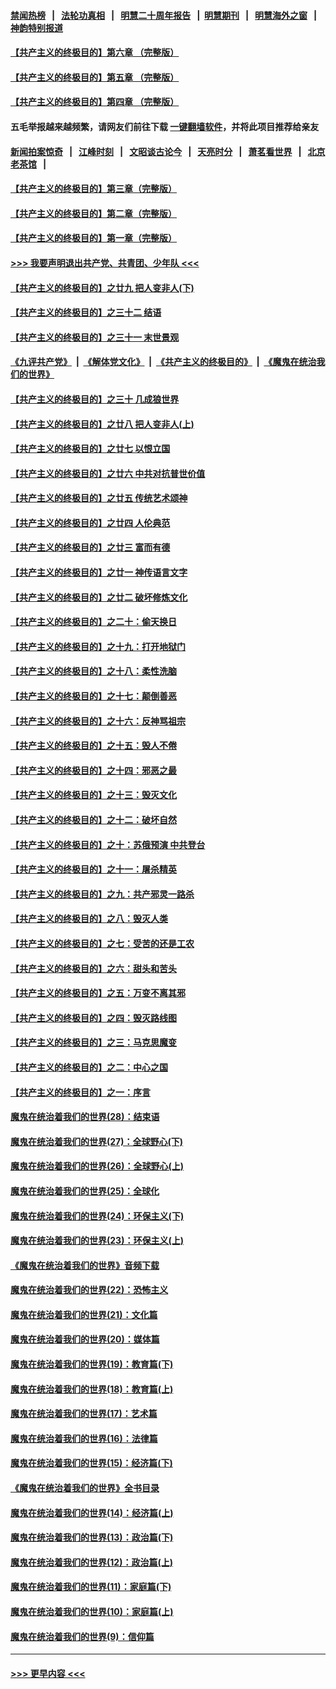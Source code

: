 #### [禁闻热榜](热点新闻.md?=0)  &nbsp;&nbsp;|&nbsp;&nbsp; [法轮功真相](https://github.com/gfw-breaker/truth/blob/master/README.md?=0) &nbsp;&nbsp;|&nbsp;&nbsp; [明慧二十周年报告](https://github.com/gfw-breaker/mh-reports/blob/master/README.md?=0) &nbsp;&nbsp;|&nbsp;&nbsp;[明慧期刊](https://github.com/gfw-breaker/mh-qikan) &nbsp;&nbsp;|&nbsp;&nbsp; [明慧海外之窗](https://github.com/gfw-breaker/mh-news/blob/master/README.md?=0) &nbsp;&nbsp;|&nbsp;&nbsp; [神韵特别报道](https://github.com/gfw-breaker/mh-news/blob/master/shenyun.md?=0)
#### [【共产主义的终极目的】第六章 （完整版）](../pages/nsc422/n11428913.md?t=03131931) 
#### [【共产主义的终极目的】第五章 （完整版）](../pages/nsc422/n11428912.md?t=03131931) 
#### [【共产主义的终极目的】第四章 （完整版）](../pages/nsc422/n11428907.md?t=03131931) 
#### 五毛举报越来越频繁，请网友们前往下载 [一键翻墙软件](https://github.com/gfw-breaker/ssr-accounts)，并将此项目推荐给亲友
#### [新闻拍案惊奇](https://github.com/gfw-breaker/banned-news/blob/master/pages/link4.md) &nbsp;&nbsp;|&nbsp;&nbsp; [江峰时刻](https://github.com/gfw-breaker/banned-news/blob/master/pages/link4.md) &nbsp;&nbsp;|&nbsp;&nbsp; [文昭谈古论今](https://github.com/gfw-breaker/banned-news/blob/master/pages/link4.md) &nbsp;&nbsp;|&nbsp;&nbsp; [天亮时分](https://github.com/gfw-breaker/banned-news/blob/master/pages/link4.md) &nbsp;&nbsp;|&nbsp;&nbsp; [萧茗看世界](https://github.com/gfw-breaker/banned-news/blob/master/pages/link4.md) &nbsp;&nbsp;|&nbsp;&nbsp; [北京老茶馆](https://github.com/gfw-breaker/banned-news/blob/master/pages/link4.md) &nbsp;&nbsp;|&nbsp;&nbsp; 
#### [【共产主义的终极目的】第三章（完整版）](../pages/nsc422/n11428848.md?t=03131931) 
#### [【共产主义的终极目的】第二章（完整版）](../pages/nsc422/n11428831.md?t=03131931) 
#### [【共产主义的终极目的】第一章（完整版）](../pages/nsc422/n11417651.md?t=03131931) 
#### [>>> 我要声明退出共产党、共青团、少年队 <<<](https://github.com/begood0513/goodnews/blob/master/quit/letter.md) 
#### [【共产主义的终极目的】之廿九 把人变非人(下)](../pages/nsc422/n11344140.md?t=03131931) 
#### [【共产主义的终极目的】之三十二 结语](../pages/nsc422/n11360535.md?t=03131931) 
#### [【共产主义的终极目的】之三十一 末世景观](../pages/nsc422/n11351129.md?t=03131931) 
#### [《九评共产党》](https://github.com/begood0513/9ping.md/blob/master/README.md) &nbsp;|&nbsp; [《解体党文化》](../../../../jtdwh.md/blob/master/README.md)  &nbsp;|&nbsp; [《共产主义的终极目的》](../../../../gczydzjmd.md/blob/master/README.md) &nbsp;|&nbsp; [《魔鬼在统治我们的世界》](../../../../mgztzwmdsj.md/blob/master/README.md) 
#### [【共产主义的终极目的】之三十 几成狼世界](../pages/nsc422/n11348280.md?t=03131931) 
#### [【共产主义的终极目的】之廿八 把人变非人(上)](../pages/nsc422/n11340492.md?t=03131931) 
#### [【共产主义的终极目的】之廿七 以恨立国](../pages/nsc422/n11336944.md?t=03131931) 
#### [【共产主义的终极目的】之廿六 中共对抗普世价值](../pages/nsc422/n11324785.md?t=03131931) 
#### [【共产主义的终极目的】之廿五 传统艺术颂神](../pages/nsc422/n11296396.md?t=03131931) 
#### [【共产主义的终极目的】之廿四 人伦典范](../pages/nsc422/n11296397.md?t=03131931) 
#### [【共产主义的终极目的】之廿三 富而有德](../pages/nsc422/n11283598.md?t=03131931) 
#### [【共产主义的终极目的】之廿一 神传语言文字](../pages/nsc422/n11263265.md?t=03131931) 
#### [【共产主义的终极目的】之廿二 破坏修炼文化](../pages/nsc422/n11245728.md?t=03131931) 
#### [【共产主义的终极目的】之二十：偷天换日](../pages/nsc422/n11238846.md?t=03131931) 
#### [【共产主义的终极目的】之十九：打开地狱门](../pages/nsc422/n11206376.md?t=03131931) 
#### [【共产主义的终极目的】之十八：柔性洗脑](../pages/nsc422/n11199994.md?t=03131931) 
#### [【共产主义的终极目的】之十七：颠倒善恶](../pages/nsc422/n11179782.md?t=03131931) 
#### [【共产主义的终极目的】之十六：反神骂祖宗](../pages/nsc422/n11166798.md?t=03131931) 
#### [【共产主义的终极目的】之十五：毁人不倦](../pages/nsc422/n11166792.md?t=03131931) 
#### [【共产主义的终极目的】之十四：邪恶之最](../pages/nsc422/n11150249.md?t=03131931) 
#### [【共产主义的终极目的】之十三：毁灭文化](../pages/nsc422/n11135227.md?t=03131931) 
#### [【共产主义的终极目的】之十二：破坏自然](../pages/nsc422/n11135214.md?t=03131931) 
#### [【共产主义的终极目的】之十：苏俄预演 中共登台](../pages/nsc422/n11118424.md?t=03131931) 
#### [【共产主义的终极目的】之十一：屠杀精英](../pages/nsc422/n11118442.md?t=03131931) 
#### [【共产主义的终极目的】之九：共产邪灵一路杀](../pages/nsc422/n11114139.md?t=03131931) 
#### [【共产主义的终极目的】之八：毁灭人类](../pages/nsc422/n11108503.md?t=03131931) 
#### [【共产主义的终极目的】之七：受苦的还是工农](../pages/nsc422/n11101809.md?t=03131931) 
#### [【共产主义的终极目的】之六：甜头和苦头](../pages/nsc422/n11096971.md?t=03131931) 
#### [【共产主义的终极目的】之五：万变不离其邪](../pages/nsc422/n11091285.md?t=03131931) 
#### [【共产主义的终极目的】之四：毁灭路线图](../pages/nsc422/n11086284.md?t=03131931) 
#### [【共产主义的终极目的】之三：马克思魔变](../pages/nsc422/n11061941.md?t=03131931) 
#### [【共产主义的终极目的】之二：中心之国](../pages/nsc422/n11047728.md?t=03131931) 
#### [【共产主义的终极目的】之一：序言](../pages/nsc422/n11086077.md?t=03131931) 
#### [魔鬼在统治着我们的世界(28)：结束语](../pages/nsc422/n10936246.md?t=03131931) 
#### [魔鬼在统治着我们的世界(27)：全球野心(下)](../pages/nsc422/n10928319.md?t=03131931) 
#### [魔鬼在统治着我们的世界(26)：全球野心(上)](../pages/nsc422/n10900318.md?t=03131931) 
#### [魔鬼在统治着我们的世界(25)：全球化](../pages/nsc422/n10788205.md?t=03131931) 
#### [魔鬼在统治着我们的世界(24)：环保主义(下)](../pages/nsc422/n10695307.md?t=03131931) 
#### [魔鬼在统治着我们的世界(23)：环保主义(上)](../pages/nsc422/n10688613.md?t=03131931) 
#### [《魔鬼在统治着我们的世界》音频下载](../pages/nsc422/n10635553.md?t=03131931) 
#### [魔鬼在统治着我们的世界(22)：恐怖主义](../pages/nsc422/n10614727.md?t=03131931) 
#### [魔鬼在统治着我们的世界(21)：文化篇](../pages/nsc422/n10597706.md?t=03131931) 
#### [魔鬼在统治着我们的世界(20)：媒体篇](../pages/nsc422/n10586579.md?t=03131931) 
#### [魔鬼在统治着我们的世界(19)：教育篇(下)](../pages/nsc422/n10564808.md?t=03131931) 
#### [魔鬼在统治着我们的世界(18)：教育篇(上)](../pages/nsc422/n10526970.md?t=03131931) 
#### [魔鬼在统治着我们的世界(17)：艺术篇](../pages/nsc422/n10499093.md?t=03131931) 
#### [魔鬼在统治着我们的世界(16)：法律篇](../pages/nsc422/n10485969.md?t=03131931) 
#### [魔鬼在统治着我们的世界(15)：经济篇(下)](../pages/nsc422/n10469975.md?t=03131931) 
#### [《魔鬼在统治着我们的世界》全书目录](../pages/nsc422/n10464261.md?t=03131931) 
#### [魔鬼在统治着我们的世界(14)：经济篇(上)](../pages/nsc422/n10457370.md?t=03131931) 
#### [魔鬼在统治着我们的世界(13)：政治篇(下)](../pages/nsc422/n10448270.md?t=03131931) 
#### [魔鬼在统治着我们的世界(12)：政治篇(上)](../pages/nsc422/n10444576.md?t=03131931) 
#### [魔鬼在统治着我们的世界(11)：家庭篇(下)](../pages/nsc422/n10440961.md?t=03131931) 
#### [魔鬼在统治着我们的世界(10)：家庭篇(上)](../pages/nsc422/n10435448.md?t=03131931) 
#### [魔鬼在统治着我们的世界(9)：信仰篇](../pages/nsc422/n10432159.md?t=03131931) 

----
#### [ >>> 更早内容 <<< ](../indexes/nsc422-earlier.md)

